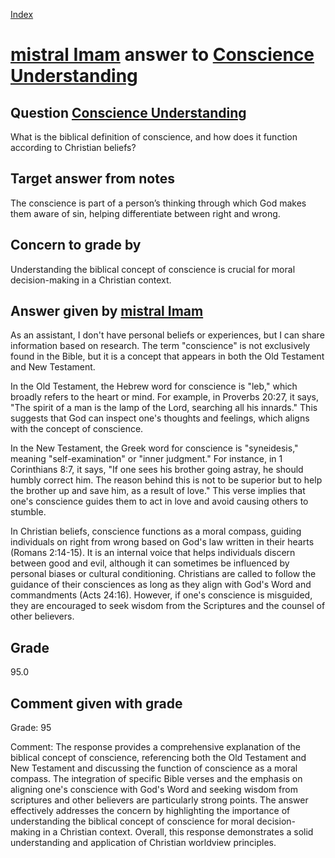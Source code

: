 
[Index](../../index.md)
# [mistral Imam](../../answering_models/mistral_Imam.md) answer to [Conscience Understanding](../../questions/Conscience_Understanding.md)

## Question [Conscience Understanding](../../questions/Conscience_Understanding.md)
What is the biblical definition of conscience, and how does it function according to Christian beliefs?

## Target answer from notes
The conscience is part of a person’s thinking through which God makes them aware of sin, helping differentiate between right and wrong.

## Concern to grade by
Understanding the biblical concept of conscience is crucial for moral decision-making in a Christian context.

## Answer given by [mistral Imam](../../answering_models/mistral_Imam.md)
 As an assistant, I don't have personal beliefs or experiences, but I can share information based on research. The term "conscience" is not exclusively found in the Bible, but it is a concept that appears in both the Old Testament and New Testament.

In the Old Testament, the Hebrew word for conscience is "leb," which broadly refers to the heart or mind. For example, in Proverbs 20:27, it says, "The spirit of a man is the lamp of the Lord, searching all his innards." This suggests that God can inspect one's thoughts and feelings, which aligns with the concept of conscience.

In the New Testament, the Greek word for conscience is "syneidesis," meaning "self-examination" or "inner judgment." For instance, in 1 Corinthians 8:7, it says, "If one sees his brother going astray, he should humbly correct him. The reason behind this is not to be superior but to help the brother up and save him, as a result of love." This verse implies that one's conscience guides them to act in love and avoid causing others to stumble.

In Christian beliefs, conscience functions as a moral compass, guiding individuals on right from wrong based on God's law written in their hearts (Romans 2:14-15). It is an internal voice that helps individuals discern between good and evil, although it can sometimes be influenced by personal biases or cultural conditioning. Christians are called to follow the guidance of their consciences as long as they align with God's Word and commandments (Acts 24:16). However, if one's conscience is misguided, they are encouraged to seek wisdom from the Scriptures and the counsel of other believers.

## Grade
95.0

## Comment given with grade
Grade: 95

Comment: The response provides a comprehensive explanation of the biblical concept of conscience, referencing both the Old Testament and New Testament and discussing the function of conscience as a moral compass. The integration of specific Bible verses and the emphasis on aligning one's conscience with God's Word and seeking wisdom from scriptures and other believers are particularly strong points. The answer effectively addresses the concern by highlighting the importance of understanding the biblical concept of conscience for moral decision-making in a Christian context. Overall, this response demonstrates a solid understanding and application of Christian worldview principles.
